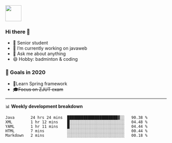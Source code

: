 <img src="https://github.com/egoist/egoist/raw/master/balloon.gif" width="50">

### Hi there 🐏

- 🌱 Senior student
- 🔭 I’m currently working on javaweb
- 💬 Ask me about anything
- 😄 Hobby: badminton & coding

### 🚀 Goals in 2020
+ 🍃Learn Spring framework
+ ~~🎓Focus on ZJUT exam~~
-------

📊 **Weekly development breakdown**
<!--START_SECTION:waka-->
```text
Java       24 hrs 24 mins  ██████████████████████▓░░   90.38 % 
XML        1 hr 12 mins    █░░░░░░░░░░░░░░░░░░░░░░░░   04.48 % 
YAML       1 hr 11 mins    █░░░░░░░░░░░░░░░░░░░░░░░░   04.44 % 
HTML       7 mins          ░░░░░░░░░░░░░░░░░░░░░░░░░   00.44 % 
Markdown   2 mins          ░░░░░░░░░░░░░░░░░░░░░░░░░   00.18 % 
```
<!--END_SECTION:waka-->
